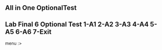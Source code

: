 All in One OptionalTest
-----------------------------
  Lab Final 6 Optional Test
1-A1
2-A2
3-A3
4-A4
5-A5
6-A6
7-Exit
-----------------------------
menu :> 
